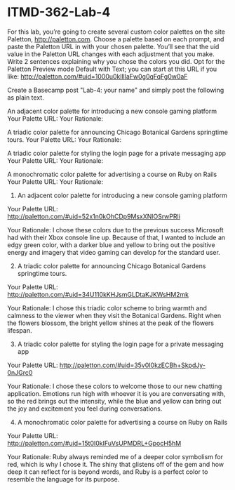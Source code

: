 # ITMD-362-Lab-4
For this lab, you’re going to create several custom color palettes on the site Paletton, http://paletton.com. Choose a palette based on each prompt, and paste the Paletton URL in with your chosen palette. You’ll see that the uid value in the Paletton URL changes with each adjustment that you make. Write 2 sentences explaining why you chose the colors you did. Opt for the Paletton Preview mode Default with Text; you can start at this URL if you like: http://paletton.com/#uid=1000u0kllllaFw0g0qFqFg0w0aF

Create a Basecamp post "Lab-4: your name" and simply post the following as plain text.

An adjacent color palette for introducing a new console gaming platform
Your Palette URL: Your Rationale:

A triadic color palette for announcing Chicago Botanical Gardens springtime tours.
Your Palette URL: Your Rationale:

A triadic color palette for styling the login page for a private messaging app
Your Palette URL: Your Rationale:

A monochromatic color palette for advertising a course on Ruby on Rails
Your Palette URL: Your Rationale:



1. An adjacent color palette for introducing a new console gaming platform

Your Palette URL: http://paletton.com/#uid=52x1n0kOhCDp9MsxXNlOSrwPRli

Your Rationale: I chose these colors due to the previous success Microsoft had with their Xbox console line up.  Because of that, I wanted to include an edgy green color, with a darker blue and yellow to bring out the positive energy and imagery that video gaming can develop for the standard user.

2. A triadic color palette for announcing Chicago Botanical Gardens springtime tours.

Your Palette URL: http://paletton.com/#uid=34U110kKHJsmGLDtaKJKWsHM2mk

Your Rationale: I chose this triadic color scheme to bring warmth and calmness to the viewer when they visit the Botanical Gardens.  Right when the flowers blossom, the bright yellow shines at the peak of the flowers lifespan.

3. A triadic color palette for styling the login page for a private messaging app

Your Palette URL: http://paletton.com/#uid=35v0I0kzECBh+SkpdJy-0nJGrc0

Your Rationale: I chose these colors to welcome those to our new chatting application.  Emotions run high with whoever it is you are conversating with, so the red brings out the intensity, while the blue and yellow can bring out the joy and excitement you feel during conversations.

4. A monochromatic color palette for advertising a course on Ruby on Rails

Your Palette URL: http://paletton.com/#uid=15t0I0kIFuVsUPMDRL+GpocH5hM
 
Your Rationale: Ruby always reminded me of a deeper color symbolism for red, which is why I chose it.  The shiny that glistens off of the gem and how deep it can reflect for is beyond words, and Ruby is a perfect color to resemble the language for its purpose.
